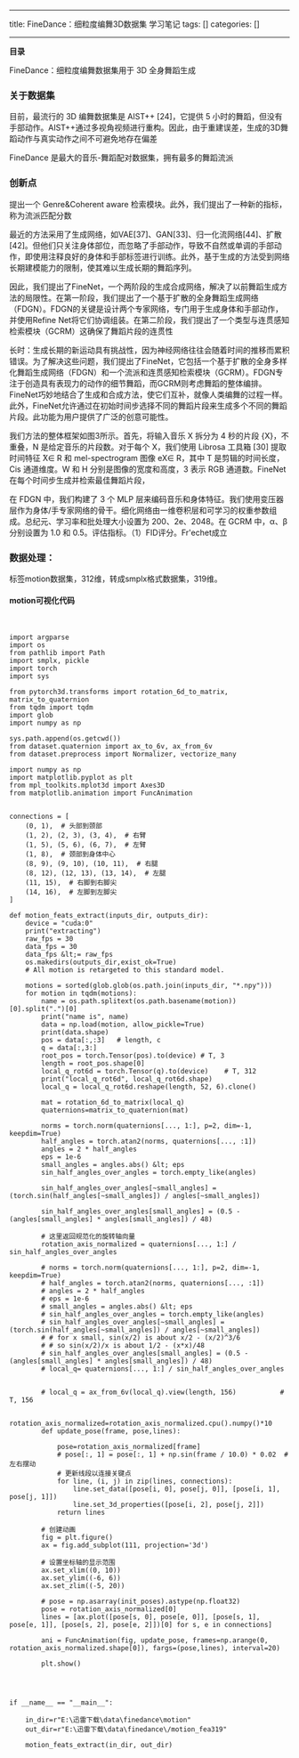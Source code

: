 
--- 
title:  FineDance：细粒度编舞3D数据集 学习笔记 
tags: []
categories: [] 

---
**目录**











FineDance：细粒度编舞数据集用于 3D 全身舞蹈生成



### 关于数据集

目前，最流行的 3D 编舞数据集是 AIST++ [24]，它提供 5 小时的舞蹈，但没有手部动作。AIST++通过多视角视频进行重构。因此，由于重建误差，生成的3D舞蹈动作与真实动作之间不可避免地存在偏差

FineDance 是最大的音乐-舞蹈配对数据集，拥有最多的舞蹈流派

### 创新点

提出一个 Genre&amp;Coherent aware 检索模块。此外，我们提出了一种新的指标，称为流派匹配分数

最近的方法采用了生成网络，如VAE[37]、GAN[33]、归一化流网络[44]、扩散[42]。但他们只关注身体部位，而忽略了手部动作，导致不自然或单调的手部动作，即使用注释良好的身体和手部标签进行训练。此外，基于生成的方法受到网络长期建模能力的限制，使其难以生成长期的舞蹈序列。

因此，我们提出了FineNet，一个两阶段的生成合成网络，解决了以前舞蹈生成方法的局限性。在第一阶段，我们提出了一个基于扩散的全身舞蹈生成网络（FDGN）。FDGN的关键是设计两个专家网络，专门用于生成身体和手部动作，并使用Refine Net将它们协调组装。在第二阶段，我们提出了一个类型与连贯感知检索模块（GCRM）这确保了舞蹈片段的连贯性



长时：生成长期的新运动具有挑战性，因为神经网络往往会随着时间的推移而累积错误。为了解决这些问题，我们提出了FineNet，它包括一个基于扩散的全身多样化舞蹈生成网络（FDGN）和一个流派和连贯感知检索模块（GCRM）。FDGN专注于创造具有表现力的动作的细节舞蹈，而GCRM则考虑舞蹈的整体编排。FineNet巧妙地结合了生成和合成方法，使它们互补，就像人类编舞的过程一样。此外，FineNet允许通过在初始时间步选择不同的舞蹈片段来生成多个不同的舞蹈片段。此功能为用户提供了广泛的创意可能性。

我们方法的整体框架如图3所示。首先，将输入音乐 X 拆分为 4 秒的片段 {X}，不重叠，N 是给定音乐的片段数。对于每个 X，我们使用 Librosa 工具箱 [30] 提取时间特征 ̄X∈ R 和 mel-spectrogram 图像 eX∈ R，其中 T 是剪辑的时间长度，Cis 通道维度。W 和 H 分别是图像的宽度和高度，3 表示 RGB 通道数。FineNet在每个时间步生成并检索最佳舞蹈片段，



在 FDGN 中，我们构建了 3 个 MLP 层来编码音乐和身体特征。我们使用变压器层作为身体/手专家网络的骨干。细化网络由一维卷积层和可学习的权重参数组成。总纪元、学习率和批处理大小设置为 200、2e、2048。在 GCRM 中，α、β分别设置为 1.0 和 0.5。评估指标。（1）FID评分。Fr'echet成立



### 数据处理：

标签motion数据集，312维，转成smplx格式数据集，319维。





#### motion可视化代码

 

```
import argparse
import os
from pathlib import Path
import smplx, pickle
import torch
import sys

from pytorch3d.transforms import rotation_6d_to_matrix, matrix_to_quaternion
from tqdm import tqdm
import glob
import numpy as np

sys.path.append(os.getcwd()) 
from dataset.quaternion import ax_to_6v, ax_from_6v
from dataset.preprocess import Normalizer, vectorize_many

import numpy as np
import matplotlib.pyplot as plt
from mpl_toolkits.mplot3d import Axes3D
from matplotlib.animation import FuncAnimation


connections = [
    (0, 1),  # 头部到颈部
    (1, 2), (2, 3), (3, 4),  # 右臂
    (1, 5), (5, 6), (6, 7),  # 左臂
    (1, 8),  # 颈部到身体中心
    (8, 9), (9, 10), (10, 11),  # 右腿
    (8, 12), (12, 13), (13, 14),  # 左腿
    (11, 15),  # 右脚到右脚尖
    (14, 16),  # 左脚到左脚尖
]

def motion_feats_extract(inputs_dir, outputs_dir):
    device = "cuda:0"
    print("extracting")
    raw_fps = 30
    data_fps = 30
    data_fps &lt;= raw_fps
    os.makedirs(outputs_dir,exist_ok=True)
    # All motion is retargeted to this standard model.

    motions = sorted(glob.glob(os.path.join(inputs_dir, "*.npy")))
    for motion in tqdm(motions):
        name = os.path.splitext(os.path.basename(motion))[0].split(".")[0]
        print("name is", name)
        data = np.load(motion, allow_pickle=True)
        print(data.shape)
        pos = data[:,:3]   # length, c
        q = data[:,3:]
        root_pos = torch.Tensor(pos).to(device) # T, 3
        length = root_pos.shape[0]
        local_q_rot6d = torch.Tensor(q).to(device)    # T, 312
        print("local_q_rot6d", local_q_rot6d.shape)
        local_q = local_q_rot6d.reshape(length, 52, 6).clone()

        mat = rotation_6d_to_matrix(local_q)
        quaternions=matrix_to_quaternion(mat)

        norms = torch.norm(quaternions[..., 1:], p=2, dim=-1, keepdim=True)
        half_angles = torch.atan2(norms, quaternions[..., :1])
        angles = 2 * half_angles
        eps = 1e-6
        small_angles = angles.abs() &lt; eps
        sin_half_angles_over_angles = torch.empty_like(angles)

        sin_half_angles_over_angles[~small_angles] = (torch.sin(half_angles[~small_angles]) / angles[~small_angles])

        sin_half_angles_over_angles[small_angles] = (0.5 - (angles[small_angles] * angles[small_angles]) / 48)

        # 这里返回规范化的旋转轴向量
        rotation_axis_normalized = quaternions[..., 1:] / sin_half_angles_over_angles

        # norms = torch.norm(quaternions[..., 1:], p=2, dim=-1, keepdim=True)
        # half_angles = torch.atan2(norms, quaternions[..., :1])
        # angles = 2 * half_angles
        # eps = 1e-6
        # small_angles = angles.abs() &lt; eps
        # sin_half_angles_over_angles = torch.empty_like(angles)
        # sin_half_angles_over_angles[~small_angles] = (torch.sin(half_angles[~small_angles]) / angles[~small_angles])
        # # for x small, sin(x/2) is about x/2 - (x/2)^3/6
        # # so sin(x/2)/x is about 1/2 - (x*x)/48
        # sin_half_angles_over_angles[small_angles] = (0.5 - (angles[small_angles] * angles[small_angles]) / 48)
        # local_q= quaternions[..., 1:] / sin_half_angles_over_angles


        # local_q = ax_from_6v(local_q).view(length, 156)           # T, 156

        rotation_axis_normalized=rotation_axis_normalized.cpu().numpy()*10
        def update_pose(frame, pose,lines):

            pose=rotation_axis_normalized[frame]
            # pose[:, 1] = pose[:, 1] + np.sin(frame / 10.0) * 0.02  # 左右摆动
            # 更新线段以连接关键点
            for line, (i, j) in zip(lines, connections):
                line.set_data([pose[i, 0], pose[j, 0]], [pose[i, 1], pose[j, 1]])
                line.set_3d_properties([pose[i, 2], pose[j, 2]])
            return lines

        # 创建动画
        fig = plt.figure()
        ax = fig.add_subplot(111, projection='3d')

        # 设置坐标轴的显示范围
        ax.set_xlim((0, 10))
        ax.set_ylim((-6, 6))
        ax.set_zlim((-5, 20))

        # pose = np.asarray(init_poses).astype(np.float32)
        pose = rotation_axis_normalized[0]
        lines = [ax.plot([pose[s, 0], pose[e, 0]], [pose[s, 1], pose[e, 1]], [pose[s, 2], pose[e, 2]])[0] for s, e in connections]

        ani = FuncAnimation(fig, update_pose, frames=np.arange(0, rotation_axis_normalized.shape[0]), fargs=(pose,lines), interval=20)

        plt.show()

        


if __name__ == "__main__":

    in_dir=r"E:\迅雷下载\data\finedance\motion"
    out_dir=r"E:\迅雷下载\data\finedance\/motion_fea319"

    motion_feats_extract(in_dir, out_dir)
```


